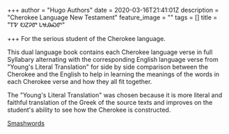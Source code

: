 +++
author = "Hugo Authors"
date = 2020-03-16T21:41:01Z
description = "Cherokee Language New Testament"
feature_image = ""
tags = []
title = "ᎢᏤ ᎧᏃᎮᏛ ᏓᏠᎯᏍᏛ"

+++
For the serious student of the Cherokee language.  
  
This dual language book contains each Cherokee language verse in full Syllabary alternating with the corresponding English language verse from "Young's Literal Translation" for side by side comparison between the Cherokee and the English to help in learning the meanings of the words in each Cherokee verse and how they all fit together.  
  
The "Young's Literal Translation" was chosen because it is more literal and faithful translation of the Greek of the source texts and improves on the student's ability to see how the Cherokee is constructed.

[Smashwords](https://www.smashwords.com/books/view/399020)